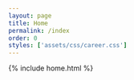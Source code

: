 ```yaml
---
layout: page
title: Home
permalink: /index
order: 0
styles: ['assets/css/career.css']
---
```


{% include home.html %}
